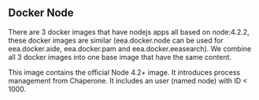 ## Docker Node

There are 3 docker images that have nodejs apps all based on node:4.2.2, these docker images are similar (eea.docker.node can be used for eea.docker.aide, eea.docker.pam and eea.docker.eeasearch). 
We combine all 3 docker images into one base image that have the same content. 

This image contains the official Node 4.2+ image. 
It introduces process management from Chaperone. It includes an user (named node) with ID < 1000.
